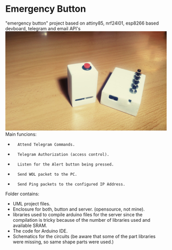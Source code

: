 # Emergency Button  
"emergency button" project based on attiny85, nrf24l01, esp8266 based devboard, telegram and email API's  
![Server and Emergency Button](/imgs/IMG_20171120_012127_170.jpg)  
Main funcions:  
*     	Attend Telegram Commands.  
*     	Telegram Authorization (access control).  
*     	Listen for the Alert button being pressed.  
*     	Send WOL packet to the PC.  
*     	Send Ping packets to the configured IP Address.  
Folder contains:  
* UML project files.  
* Enclosure for both, button and server. (opensource, not mine).  
* libraries used to compile arduino files for the server since the compilation is tricky because of the number of libraries used and available SRAM.  
* The code for Arduino IDE.  
* Schematics for the circuits (be aware that some of the part libraries were missing, so same shape parts were used.)  
 
